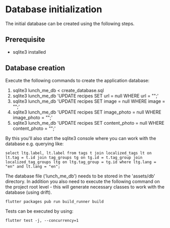 # Database initialization

The initial database can be created using the following steps.

## Prerequisite

- sqlite3 installed

## Database creation

Execute the following commands to create the application database:

1. sqlite3 lunch_me_db < create_database.sql
2. sqlite3 lunch_me_db 'UPDATE recipes SET url = null WHERE url = "";'
3. sqlite3 lunch_me_db 'UPDATE recipes SET image = null WHERE image = "";'
4. sqlite3 lunch_me_db 'UPDATE recipes SET image_photo = null WHERE image_photo = "";'
5. sqlite3 lunch_me_db 'UPDATE recipes SET content_photo = null WHERE content_photo = "";'

By this you'll also start the sqlite3 console where you can work with the database e.g. querying
like:

`select ltg.label, lt.label from tags t join localized_tags lt on lt.tag = t.id join tag_groups tg on tg.id = t.tag_group join localized_tag_groups ltg on ltg.tag_group = tg.id where ltg.lang = "en" and lt.lang = "en";`

The database file ('lunch_me_db') needs to be stored in the 'assets/db' directory. In addition you
also need to execute the following command on the project root level - this will generate necessary
classes to work with the database (using drift).

`flutter packages pub run build_runner build`

Tests can be executed by using:

`flutter test -j, --concurrency=1`